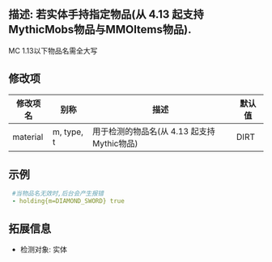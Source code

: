 **描述:** 若实体手持指定物品(从 4.13 起支持MythicMobs物品与MMOItems物品).
---

MC 1.13以下物品名需全大写

修改项
---

| 修改项名  | 别称           | 描述                      | 默认值 |
| --------- | -------------- | ------------------------- | ------ |
| material  | m, type, t | 用于检测的物品名(从 4.13 起支持Mythic物品) | DIRT |

示例
---

```yaml
 #当物品名无效时,后台会产生报错
 - holding{m=DIAMOND_SWORD} true
```

拓展信息
---

- 检测对象: 实体